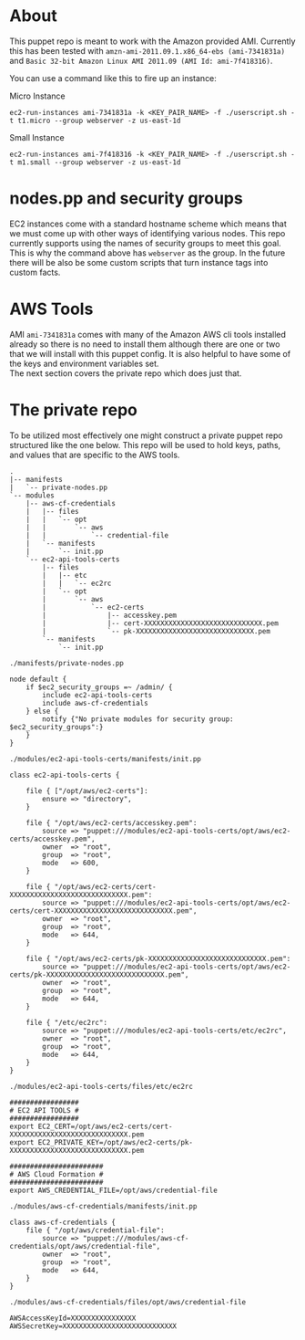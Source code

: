 About
=====
This puppet repo is meant to work with the Amazon provided AMI.  Currently this has been tested with
`amzn-ami-2011.09.1.x86_64-ebs (ami-7341831a)` and `Basic 32-bit Amazon Linux AMI 2011.09 (AMI Id: ami-7f418316)`.  

You can use a command like this to fire up an instance:

Micro Instance

    ec2-run-instances ami-7341831a -k <KEY_PAIR_NAME> -f ./userscript.sh -t t1.micro --group webserver -z us-east-1d

Small Instance

    ec2-run-instances ami-7f418316 -k <KEY_PAIR_NAME> -f ./userscript.sh -t m1.small --group webserver -z us-east-1d

nodes.pp and security groups
============================
EC2 instances come with a standard hostname scheme which means that we must come up with other
ways of identifying various nodes.  This repo currently supports using the names of security groups 
to meet this goal.  This is why the command above has `webserver` as the group.  In the future there will be 
also be some custom scripts that turn instance tags into custom facts.

AWS Tools
=========
AMI `ami-7341831a` comes with many of the Amazon AWS cli tools installed already so there is no need to install them although there are 
one or two that we will install with this puppet config.  It is also helpful to have some of the keys and environment variables set.  
The next section covers the private repo which does just that.

The private repo
================
To be utilized most effectively one might construct a private puppet repo structured like the one below.
This repo will be used to hold keys, paths, and values that are specific to the AWS tools.

    .
    |-- manifests
    |   `-- private-nodes.pp
    `-- modules
        |-- aws-cf-credentials
        |   |-- files
        |   |   `-- opt
        |   |       `-- aws
        |   |           `-- credential-file
        |   `-- manifests
        |       `-- init.pp
        `-- ec2-api-tools-certs
            |-- files
            |   |-- etc
            |   |   `-- ec2rc
            |   `-- opt
            |       `-- aws
            |           `-- ec2-certs
            |               |-- accesskey.pem
            |               |-- cert-XXXXXXXXXXXXXXXXXXXXXXXXXXXXX.pem
            |               `-- pk-XXXXXXXXXXXXXXXXXXXXXXXXXXXXX.pem
            `-- manifests
                `-- init.pp

`./manifests/private-nodes.pp`

    node default {
        if $ec2_security_groups =~ /admin/ {
            include ec2-api-tools-certs
            include aws-cf-credentials
        } else {
            notify {"No private modules for security group: $ec2_security_groups":}
        }
    }

`./modules/ec2-api-tools-certs/manifests/init.pp`

    class ec2-api-tools-certs {

        file { ["/opt/aws/ec2-certs"]:
            ensure => "directory",
        }

        file { "/opt/aws/ec2-certs/accesskey.pem":
            source => "puppet:///modules/ec2-api-tools-certs/opt/aws/ec2-certs/accesskey.pem",
            owner  => "root",
            group  => "root",
            mode   => 600,
        }

        file { "/opt/aws/ec2-certs/cert-XXXXXXXXXXXXXXXXXXXXXXXXXXXXX.pem":
            source => "puppet:///modules/ec2-api-tools-certs/opt/aws/ec2-certs/cert-XXXXXXXXXXXXXXXXXXXXXXXXXXXXX.pem",
            owner  => "root",
            group  => "root",
            mode   => 644,
        }

        file { "/opt/aws/ec2-certs/pk-XXXXXXXXXXXXXXXXXXXXXXXXXXXXX.pem":
            source => "puppet:///modules/ec2-api-tools-certs/opt/aws/ec2-certs/pk-XXXXXXXXXXXXXXXXXXXXXXXXXXXXX.pem",
            owner  => "root",
            group  => "root",
            mode   => 644,
        }
    
        file { "/etc/ec2rc":
            source => "puppet:///modules/ec2-api-tools-certs/etc/ec2rc",
            owner  => "root",
            group  => "root",
            mode   => 644,
        }
    }

`./modules/ec2-api-tools-certs/files/etc/ec2rc`

    #################
    # EC2 API TOOLS #
    #################
    export EC2_CERT=/opt/aws/ec2-certs/cert-XXXXXXXXXXXXXXXXXXXXXXXXXXXXX.pem
    export EC2_PRIVATE_KEY=/opt/aws/ec2-certs/pk-XXXXXXXXXXXXXXXXXXXXXXXXXXXXX.pem

    #######################
    # AWS Cloud Formation #
    #######################
    export AWS_CREDENTIAL_FILE=/opt/aws/credential-file

`./modules/aws-cf-credentials/manifests/init.pp`

    class aws-cf-credentials {
	    file { "/opt/aws/credential-file":
		    source => "puppet:///modules/aws-cf-credentials/opt/aws/credential-file",
		    owner  => "root",
		    group  => "root",
		    mode   => 644,
	    }
    }

`./modules/aws-cf-credentials/files/opt/aws/credential-file`

    AWSAccessKeyId=XXXXXXXXXXXXXXXX
    AWSSecretKey=XXXXXXXXXXXXXXXXXXXXXXXXXXXX
